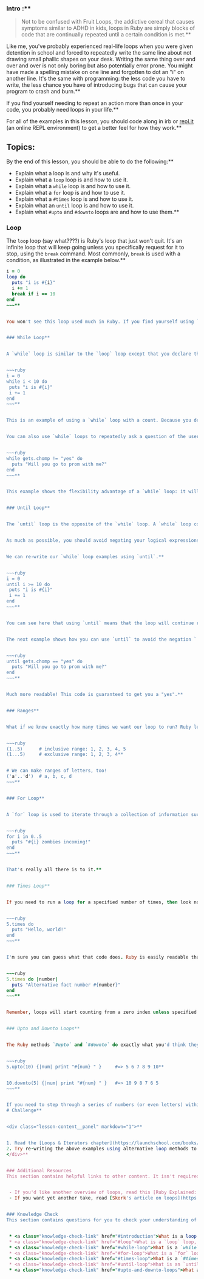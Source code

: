 ### Intro :**



>Not to be confused with Fruit Loops, the addictive cereal that causes symptoms similar to ADHD in kids, loops in Ruby are simply blocks of code that are continually repeated until a certain condition is met.**


Like me, you've probably experienced real-life loops when you were given detention in school and forced to repeatedly write the same line about not drawing small phallic shapes on your desk. Writing the same thing over and over and over is not only boring but also potentially error prone. You might have made a spelling mistake on one line and forgotten to dot an "i" on another line. It's the same with programming: the less code you have to write, the less chance you have of introducing bugs that can cause your program to crash and burn.**


If you find yourself needing to repeat an action more than once in your code, you probably need loops in your life.**


For all of the examples in this lesson, you should code along in irb or [repl.it](https://repl.it/languages/ruby) (an online REPL environment) to get a better feel for how they work.**


## Topics:
By the end of this lesson, you should be able to do the following:**


 - Explain what a loop is and why it's useful.
 - Explain what a `loop` loop is and how to use it.
 - Explain what a `while` loop is and how to use it.
 - Explain what a `for` loop is and how to use it.
 - Explain what a `#times` loop is and how to use it.
 - Explain what an `until` loop is and how to use it.
 - Explain what `#upto` and `#downto` loops are and how to use them.**


### Loop
The `loop` loop (say what????) is Ruby's loop that just won't quit. It's an infinite loop that will keep going unless you specifically request for it to stop, using the `break` command. Most commonly, `break` is used with a condition, as illustrated in the example below.**


~~~ruby
i = 0
loop do
  puts "i is #{i}"
  i += 1
  break if i == 10
end
~~~**


You won't see this loop used much in Ruby. If you find yourself using `loop`, know that there is probably a better loop for you out there, like one of the more specific loops below.**


### While Loop**


A `while` loop is similar to the `loop` loop except that you declare the condition that will break out of the loop up front.**


~~~ruby
i = 0
while i < 10 do
 puts "i is #{i}"
 i += 1
end
~~~**


This is an example of using a `while` loop with a count. Because you declare the condition that breaks the loop up front, the intention of your code is much clearer, making this code easier to read than our `loop` loop above.**


You can also use `while` loops to repeatedly ask a question of the user until they give the desired response:**


~~~ruby
while gets.chomp != "yes" do
  puts "Will you go to prom with me?"
end
~~~**


This example shows the flexibility advantage of a `while` loop: it will run until its break condition is met, which could be for a variable number of loops or a number of loops that is initially unknown. Who knows if your prospective prom date will say "yes" the first, fourth, or seventy-ninth time you ask? Of course, in real life, you should really just take "no" for an answer the first time.**


### Until Loop**


The `until` loop is the opposite of the `while` loop. A `while` loop continues for as long as the condition is true, whereas an `until` loop continues for as long as the condition is false. These two loops can therefore be used pretty much interchangeably. Ultimately, what your break condition is will determine which one is more readable.**


As much as possible, you should avoid negating your logical expressions using `!` (not). First, it can be difficult to actually notice the exclamation point in your code. Second, using negation makes the logic more difficult to reason through and therefore makes your code more difficult to understand. These situations are where `until` shines.**


We can re-write our `while` loop examples using `until`.**


~~~ruby
i = 0
until i >= 10 do
 puts "i is #{i}"
 i += 1
end
~~~**


You can see here that using `until` means that the loop will continue running until the condition i >= 10 is true.**


The next example shows how you can use `until` to avoid the negation `!` that the above `while` loop had to use.**


~~~ruby
until gets.chomp == "yes" do
  puts "Will you go to prom with me?"
end
~~~**


Much more readable! This code is guaranteed to get you a "yes".**


### Ranges**


What if we know exactly how many times we want our loop to run? Ruby lets us use something called a [range](https://ruby-doc.org/core-2.7.1/Range.html) to define an interval. All we need to do is give Ruby the starting value, the ending value, and whether we want the range to be inclusive or exclusive. **


~~~ruby
(1..5)      # inclusive range: 1, 2, 3, 4, 5
(1...5)     # exclusive range: 1, 2, 3, 4**


# We can make ranges of letters, too!
('a'..'d')  # a, b, c, d
~~~**


### For Loop**


A `for` loop is used to iterate through a collection of information such as an array or range. These loops are useful if you need to do something a given number of times while also using an iterator.**


~~~ruby
for i in 0..5
  puts "#{i} zombies incoming!"
end
~~~**


That's really all there is to it.**


### Times Loop**


If you need to run a loop for a specified number of times, then look no further than the trusty `#times` loop. It works by iterating through a loop a specified number of times and even throws in the bonus of accessing the number it's currently iterating through.**


~~~ruby
5.times do
  puts "Hello, world!"
end
~~~**


I'm sure you can guess what that code does. Ruby is easily readable that way!**


~~~ruby
5.times do |number|
  puts "Alternative fact number #{number}"
end
~~~**


Remember, loops will start counting from a zero index unless specified otherwise, so the first loop iteration will output `Alternative fact number 0`. **


### Upto and Downto Loops**


The Ruby methods `#upto` and `#downto` do exactly what you'd think they do from their names. You can use these methods to iterate from a starting number either up to or down to another number, respectively.**


~~~ruby
5.upto(10) {|num| print "#{num} " }     #=> 5 6 7 8 9 10**


10.downto(5) {|num| print "#{num} " }   #=> 10 9 8 7 6 5
~~~**


If you need to step through a series of numbers (or even letters) within a specific range, then these are the loops for you.
# Challenge**


<div class="lesson-content__panel" markdown="1">**


1. Read the [Loops & Iterators chapter](https://launchschool.com/books/ruby/read/loops_iterators) of LaunchSchool's *Introduction to Programming With Ruby*. 
2. Try re-writing the above examples using alternative loop methods to achieve the same results.
</div>**


### Additional Resources
This section contains helpful links to other content. It isn't required, so consider it supplemental.**


 - If you'd like another overview of loops, read this [Ruby Explained: Iteration](https://www.eriktrautman.com/posts/ruby-explained-iteration) article. (Don't worry about the `#each` method described here; we'll get to that in an upcoming lesson!)
 - If you want yet another take, read [Skork's article on loops](https://skorks.com/2009/09/a-wealth-of-ruby-loops-and-iterators/). (Again, don't worry about the `#each` and `#each_with_index` methods here; they're coming up soon.)**


### Knowledge Check
This section contains questions for you to check your understanding of this lesson. If you're having trouble answering the questions below on your own, review the material above to find the answer.**


 * <a class="knowledge-check-link" href="#introduction">What is a loop and why it is useful?</a>
 * <a class="knowledge-check-link" href="#loop">What is a `loop` loop, and how would you use it?</a>
 * <a class="knowledge-check-link" href="#while-loop">What is a `while` loop, and how would you use it?</a>
 * <a class="knowledge-check-link" href="#for-loop">What is a `for` loop, and how would you use it?</a>
 * <a class="knowledge-check-link" href="#times-loop">What is a `#times` loop, and how would you use it?</a>
 * <a class="knowledge-check-link" href="#until-loop">What is an `until` loop, and how would you use it?</a>
 * <a class="knowledge-check-link" href="#upto-and-downto-loops">What are the `#upto` and `#downto` loops, and how would you use them?</a>
